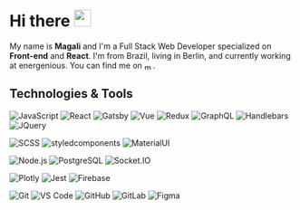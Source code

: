# Hi there  <img src="https://raw.githubusercontent.com/MartinHeinz/MartinHeinz/master/wave.gif" width="30px"> #

My name is **Magali** and I'm a Full Stack Web Developer specialized on **Front-end** and **React**. I'm from Brazil, living in Berlin, and currently working at energenious. You can find me on
<a href="https://linkedin.com/in/magaligoncalvess" target="blank"><img align="center" src="https://raw.githubusercontent.com/rahuldkjain/github-profile-readme-generator/master/src/images/icons/Social/linked-in-alt.svg" alt="magaligoncalvess" height="12.5" width="15" /></a>.

## Technologies & Tools ##
![JavaScript](https://img.shields.io/badge/-JavaScript-black?style=flat-square&logo=javascript)
![React](https://img.shields.io/badge/-React-black?style=flat-square&logo=react)
![Gatsby](https://img.shields.io/badge/-Gatsby-7127b6?style=flat-square&logo=gatsby)
![Vue](https://img.shields.io/badge/-Vue-black?style=flat-square&logo=vuedotjs)
![Redux](https://img.shields.io/badge/-Redux-764ab9?style=flat-square&logo=redux)
![GraphQL](https://img.shields.io/badge/-GraphQL-e035a4?style=flat-square&logo=GraphQL)
![Handlebars](https://img.shields.io/badge/-Handlebars-black?style=flat-square&logo=handlebarsdotjs)
![JQuery](https://img.shields.io/badge/-JQuery-007ACC?style=flat-square&logo=jquery)

![SCSS](https://img.shields.io/badge/-SCSS-black?style=flat-square&logo=sass)
![styledcomponents](https://img.shields.io/badge/-styledcomponents-3e3e3e?style=flat-square&logo=styled-components)
![MaterialUI](https://img.shields.io/badge/-MaterialUI-0081CB?style=flat-square&logo=material-UI)

![Node.js](https://img.shields.io/badge/Node.js/Express.js-black?style=flat-square&logo=nodedotjs)
![PostgreSQL](https://img.shields.io/badge/PostgreSQL-yellow?style=flat-square&logo=PostgreSQL)
![Socket.IO](https://img.shields.io/badge/Socket.IO-green?style=flat-square&logo=socketdotio)

![Plotly](https://img.shields.io/badge/Plotly.js-black?style=flat-square&logo=plotly)
![Jest](https://img.shields.io/badge/Jest-e035a4?style=flat-square&logo=Jest)
![Firebase](https://img.shields.io/badge/Firebase-0081CB?style=flat-square&logo=firebase)

![Git](https://img.shields.io/badge/-Git-black?style=flat-square&logo=git)
![VS Code](https://img.shields.io/badge/-VS%20Code-007ACC?style=flat-square&logo=visual-studio-code)
![GitHub](https://img.shields.io/badge/-GitHub-181717?style=flat-square&logo=github)
![GitLab](https://img.shields.io/badge/-GitLab-FCA121?style=flat-square&logo=gitlab)
![Figma](https://img.shields.io/badge/-Figma-black?style=flat-square&logo=figma)



<!--
```js
const maga = {
  code: [Javascript, HTML, CSS, Node, Python],
  frameworks: [Vue, Express, Jest],
  libraries: [React, Redux, JQuery],
  database: "Postgres",
  dataframe: [Panda, NumPy],
  tools: git,
  hobbies: ["Knit", "Crochet", "Embroidery"]
}
``` -->
